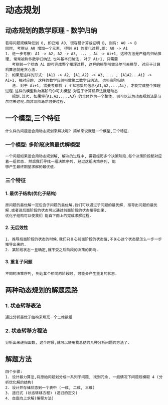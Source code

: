 # 动态规划
## 动态规划的数学原理 - 数学归纳
    若将问题规模降低到 0, 即已知 A0, 很容易计算或证明 B, 则有: A0 -> B
    同时, 考察从 A0 增加一个元素, 得到 A1 的变化过程,即: A0 -> A1
    1. 进一步考察: A1 -> A2, A2 -> A3, ... , Ai -> Ai+1, 这种方法是严格的归纳推理, 常常被称作数学归纳法.也叫基本归纳法. 对于 Ai+1, 只需要
       考察前一个状态 Ai 即可完成整个推理过程, 这样的模型叫做马尔可夫模型. 对应于计算机算法就是贪心法.
    2. 如果是这样的形式: {A1} -> A2, {A1,A2} -> A3, ... , {A1A2...Ai} -> Ai+1, 相对应的, 这样的数学归纳叫做第二数学归纳法. 也叫高阶归纳
       法. 对于 Ai+1, 需要考察前 i 个状态集的信息{A1,A2,...,Ai}, 才能完成整个推理过程.这样的模型称为高阶马尔可夫模型.对应于计算机算法就是动态
       规划.其次, 如果将{A1,A2,...,A3} 的全体作为一个整体, 则可以认为动态规划法是马尔可夫过程.而非高阶马尔可夫过程.
## 一个模型,三个特征
    什么样的问题适合用动态规划来解决呢? 简单来说就是一个模型,三个特征.
### 一个模型: 多阶段决策最优解模型
    一个问题如果适合用动态规划解, 解决的过程中, 需要经历多个决策阶段,每个决策阶段都对应着一组状态. 然后我们寻找一组决策序列, 经过这组决策序列, 能
    够产生最终期望求解的最优值.  
### 三个特征
#### 1. 最优子结构(优化子结构)
    原问题的最优解一定包含子问题的最优解.我们可以通过子问题的最优解, 推导出问题的最优解.或者说后面阶段的状态可以通过前面阶段的状态推导出来.
    优化子结构可以使我们 能自下而上的完成求解过程.
#### 2. 无后效性
    1. 推导后面阶段的状态的时候,我们只关心前面阶段的状态值,不关心这个状态是怎么一步一步推导出来的.
    2. 某阶段状态一旦确定,就不受之后阶段的决策的影响.
#### 3. 重复子问题 
    不同的决策序列, 到达某个相同的阶段时, 可能会产生重复的状态.
## 两种动态规划的解题思路
### 1. 状态转移表法
    通过分析最优子结构来填充一个二维数组
### 2. 状态转移方程法
    分析出来递归函数, 这个时候,就可以使用我总结的几种分析问题的方法了.
## 解题方法
    四个步骤:
    1. 设计暴力算法,将原始问题划分成一系列子问题, 找到冗余, 一般情况下问题规模取 4 (分析优化解的结构)
    2. 设计并存储状态到一个表中 (一维, 二维, 三维) 
    3. 递归式 (状态转移方程) (递归的定义)
    4. 自底向上求解(编程方法)

